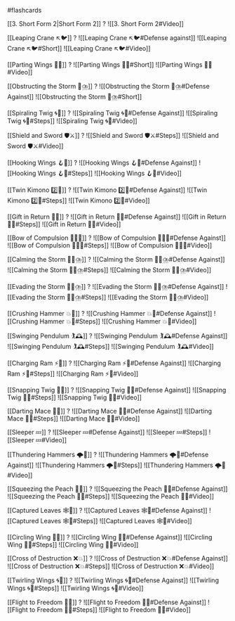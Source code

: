 #flashcards 

[[3. Short Form 2|Short Form 2]]
?
![[3. Short Form 2#Video]]
<!--SR:!2025-04-19,124,234-->

[[Leaping Crane ↖️🐦]]
?
![[Leaping Crane ↖️🐦#Defense against]]
![[Leaping Crane ↖️🐦#Short]]
![[Leaping Crane ↖️🐦#Video]]
<!--SR:!2025-05-15,365,251-->

[[Parting Wings 🥳🪽]]
?
![[Parting Wings 🥳🪽#Short]]
![[Parting Wings 🥳🪽#Video]]
<!--SR:!2025-01-07,97,195-->

[[Obstructing the Storm 🚧⛈️]]
?
![[Obstructing the Storm 🚧⛈️#Defense Against]]
![[Obstructing the Storm 🚧⛈️#Short]]
<!--SR:!2025-03-05,95,207-->

[[Spiraling Twig 🌀🌿]]
?
![[Spiraling Twig 🌀🌿#Defense Against]]
![[Spiraling Twig 🌀🌿#Steps]]
![[Spiraling Twig 🌀🌿#Video]]
<!--SR:!2024-12-17,15,155-->

[[Shield and Sword 🛡️⚔️]]
?
![[Shield and Sword 🛡️⚔️#Steps]]
![[Shield and Sword 🛡️⚔️#Video]]
<!--SR:!2025-01-06,21,143-->

[[Hooking Wings 🪝🪽]]
?
![[Hooking Wings 🪝🪽#Defense Against]]
![[Hooking Wings 🪝🪽#Steps]]
![[Hooking Wings 🪝🪽#Video]]
<!--SR:!2024-12-21,21,139-->

[[Twin Kimono 2️⃣👘]]
?
![[Twin Kimono 2️⃣👘#Defense Against]]
![[Twin Kimono 2️⃣👘#Steps]]
![[Twin Kimono 2️⃣👘#Video]]
<!--SR:!2024-12-18,89,199-->

[[Gift in Return 🎁🔄]]
?
![[Gift in Return 🎁🔄#Defense Against]]
![[Gift in Return 🎁🔄#Steps]]
![[Gift in Return 🎁🔄#Video]]
<!--SR:!2025-04-12,129,199-->

[[Bow of Compulsion 🙇‍♂️🔗]]
?
![[Bow of Compulsion 🙇‍♂️🔗#Defense Against]]
![[Bow of Compulsion 🙇‍♂️🔗#Steps]]
![[Bow of Compulsion 🙇‍♂️🔗#Video]]
<!--SR:!2025-02-17,75,159-->

[[Calming the Storm 🧘‍♀️⛈️]]
?
![[Calming the Storm 🧘‍♀️⛈️#Defense Against]]
![[Calming the Storm 🧘‍♀️⛈️#Steps]]
![[Calming the Storm 🧘‍♀️⛈️#Video]]
<!--SR:!2025-01-14,29,157-->

[[Evading the Storm 🏃‍♀️⛈️]]
?
![[Evading the Storm 🏃‍♀️⛈️#Defense Against]]
![[Evading the Storm 🏃‍♀️⛈️#Steps]]
![[Evading the Storm 🏃‍♀️⛈️#Video]]
<!--SR:!2025-01-01,16,144-->

[[Crushing Hammer 💥🔨]]
?
![[Crushing Hammer 💥🔨#Defense Against]]
![[Crushing Hammer 💥🔨#Steps]]
![[Crushing Hammer 💥🔨#Video]]
<!--SR:!2025-01-10,25,163-->

[[Swinging Pendulum 🏌🕰️]]
?
![[Swinging Pendulum 🏌🕰️#Defense Against]]
![[Swinging Pendulum 🏌🕰️#Steps]]
![[Swinging Pendulum 🏌🕰️#Video]]
<!--SR:!2025-01-02,82,223-->

[[Charging Ram ⚡🐏]]
?
![[Charging Ram ⚡🐏#Defense Against]]
![[Charging Ram ⚡🐏#Steps]]
![[Charging Ram ⚡🐏#Video]]
<!--SR:!2025-02-05,51,179-->

[[Snapping Twig 🔄🌿]]
?
![[Snapping Twig 🔄🌿#Defense Against]]
![[Snapping Twig 🔄🌿#Steps]]
![[Snapping Twig 🔄🌿#Video]]
<!--SR:!2025-01-05,25,139-->

[[Darting Mace 🎯✊]]
?
![[Darting Mace 🎯✊#Defense Against]]
![[Darting Mace 🎯✊#Steps]]
![[Darting Mace 🎯✊#Video]]
<!--SR:!2024-12-23,12,157-->

[[Sleeper 💤]]
?
![[Sleeper 💤#Defense Against]]
![[Sleeper 💤#Steps]]
![[Sleeper 💤#Video]]
<!--SR:!2025-01-22,71,215-->

[[Thundering Hammers 🌩️🔨]]
?
![[Thundering Hammers 🌩️🔨#Defense Against]]
![[Thundering Hammers 🌩️🔨#Steps]]
![[Thundering Hammers 🌩️🔨#Video]]
<!--SR:!2024-12-23,21,195-->

[[Squeezing the Peach 🤲🍑]]
?
![[Squeezing the Peach 🤲🍑#Defense Against]]
![[Squeezing the Peach 🤲🍑#Steps]]
![[Squeezing the Peach 🤲🍑#Video]]
<!--SR:!2024-12-31,15,134-->

[[Captured Leaves 🕸️🍃]]
?
![[Captured Leaves 🕸️🍃#Defense Against]]
![[Captured Leaves 🕸️🍃#Steps]]
![[Captured Leaves 🕸️🍃#Video]]
<!--SR:!2024-12-22,47,194-->

[[Circling Wing 🔵🪽]]
?
![[Circling Wing 🔵🪽#Defense Against]]
![[Circling Wing 🔵🪽#Steps]]
![[Circling Wing 🔵🪽#Video]]
<!--SR:!2024-12-20,9,130-->

[[Cross of Destruction ❌💥]]
?
![[Cross of Destruction ❌💥#Defense Against]]
![[Cross of Destruction ❌💥#Steps]]
![[Cross of Destruction ❌💥#Video]]
<!--SR:!2024-12-27,27,170-->

[[Twirling Wings 🌀🪽]]
?
![[Twirling Wings 🌀🪽#Defense Against]]
![[Twirling Wings 🌀🪽#Steps]]
![[Twirling Wings 🌀🪽#Video]]
<!--SR:!2024-12-26,41,190-->


[[Flight to Freedom 🛫🌈]]
?
![[Flight to Freedom 🛫🌈#Defense Against]]
![[Flight to Freedom 🛫🌈#Steps]]
![[Flight to Freedom 🛫🌈#Video]]
<!--SR:!2024-12-19,15,189-->
